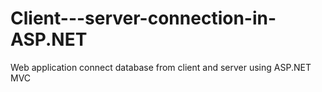 # Client---server-connection-in-ASP.NET
Web application connect database from client and server using ASP.NET MVC 
